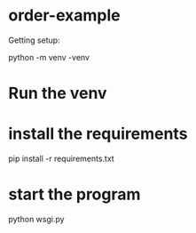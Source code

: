 # order-example

Getting setup: 

python -m venv -venv

# Run the venv

# install the requirements
pip install -r requirements.txt

# start the program 
python wsgi.py